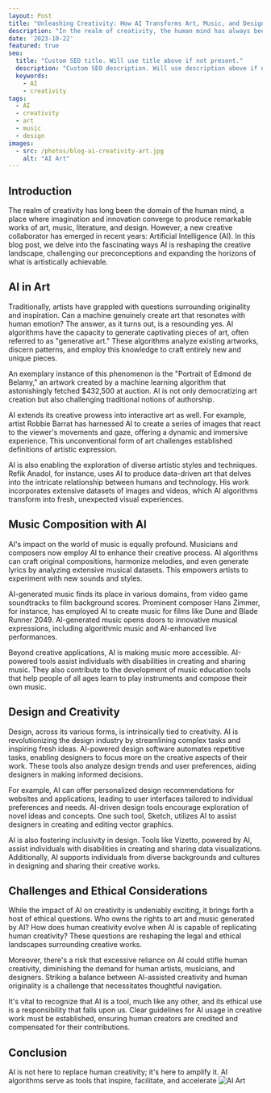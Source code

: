 ```yaml
---
layout: Post
title: "Unleashing Creativity: How AI Transforms Art, Music, and Design"
description: "In the realm of creativity, the human mind has always been the primary source of inspiration. From art and music to literature and design, it's the human imagination that has fueled the most remarkable creations. However, in recent years, a new player has entered the stage – Artificial Intelligence (AI). In this blog post, we'll explore the fascinating ways in which AI is reshaping the creative landscape and challenging our notions of what is possible."
date: '2023-10-22'
featured: true
seo:
  title: "Custom SEO title. Will use title above if not present."
  description: "Custom SEO description. Will use description above if not present."
  keywords:
    - AI
    - creativity
tags:
  - AI
  - creativity
  - art
  - music
  - design
images:
  - src: /photos/blog-ai-creativity-art.jpg
    alt: "AI Art"
---
```


## Introduction

The realm of creativity has long been the domain of the human mind, a place where imagination and innovation converge to produce remarkable works of art, music, literature, and design. However, a new creative collaborator has emerged in recent years: Artificial Intelligence (AI). In this blog post, we delve into the fascinating ways AI is reshaping the creative landscape, challenging our preconceptions and expanding the horizons of what is artistically achievable.

## AI in Art

Traditionally, artists have grappled with questions surrounding originality and inspiration. Can a machine genuinely create art that resonates with human emotion? The answer, as it turns out, is a resounding yes. AI algorithms have the capacity to generate captivating pieces of art, often referred to as "generative art." These algorithms analyze existing artworks, discern patterns, and employ this knowledge to craft entirely new and unique pieces.

An exemplary instance of this phenomenon is the "Portrait of Edmond de Belamy," an artwork created by a machine learning algorithm that astonishingly fetched $432,500 at auction. AI is not only democratizing art creation but also challenging traditional notions of authorship.

AI extends its creative prowess into interactive art as well. For example, artist Robbie Barrat has harnessed AI to create a series of images that react to the viewer's movements and gaze, offering a dynamic and immersive experience. This unconventional form of art challenges established definitions of artistic expression.

AI is also enabling the exploration of diverse artistic styles and techniques. Refik Anadol, for instance, uses AI to produce data-driven art that delves into the intricate relationship between humans and technology. His work incorporates extensive datasets of images and videos, which AI algorithms transform into fresh, unexpected visual experiences.

## Music Composition with AI

AI's impact on the world of music is equally profound. Musicians and composers now employ AI to enhance their creative process. AI algorithms can craft original compositions, harmonize melodies, and even generate lyrics by analyzing extensive musical datasets. This empowers artists to experiment with new sounds and styles.

AI-generated music finds its place in various domains, from video game soundtracks to film background scores. Prominent composer Hans Zimmer, for instance, has employed AI to create music for films like Dune and Blade Runner 2049. AI-generated music opens doors to innovative musical expressions, including algorithmic music and AI-enhanced live performances.

Beyond creative applications, AI is making music more accessible. AI-powered tools assist individuals with disabilities in creating and sharing music. They also contribute to the development of music education tools that help people of all ages learn to play instruments and compose their own music.

## Design and Creativity

Design, across its various forms, is intrinsically tied to creativity. AI is revolutionizing the design industry by streamlining complex tasks and inspiring fresh ideas. AI-powered design software automates repetitive tasks, enabling designers to focus more on the creative aspects of their work. These tools also analyze design trends and user preferences, aiding designers in making informed decisions.

For example, AI can offer personalized design recommendations for websites and applications, leading to user interfaces tailored to individual preferences and needs. AI-driven design tools encourage exploration of novel ideas and concepts. One such tool, Sketch, utilizes AI to assist designers in creating and editing vector graphics.

AI is also fostering inclusivity in design. Tools like Vizetto, powered by AI, assist individuals with disabilities in creating and sharing data visualizations. Additionally, AI supports individuals from diverse backgrounds and cultures in designing and sharing their creative works.

## Challenges and Ethical Considerations

While the impact of AI on creativity is undeniably exciting, it brings forth a host of ethical questions. Who owns the rights to art and music generated by AI? How does human creativity evolve when AI is capable of replicating human creativity? These questions are reshaping the legal and ethical landscapes surrounding creative works.

Moreover, there's a risk that excessive reliance on AI could stifle human creativity, diminishing the demand for human artists, musicians, and designers. Striking a balance between AI-assisted creativity and human originality is a challenge that necessitates thoughtful navigation.

It's vital to recognize that AI is a tool, much like any other, and its ethical use is a responsibility that falls upon us. Clear guidelines for AI usage in creative work must be established, ensuring human creators are credited and compensated for their contributions.

## Conclusion

AI is not here to replace human creativity; it's here to amplify it. AI algorithms serve as tools that inspire, facilitate, and accelerate
![AI Art](/photos/blog-ai-creativity-art.jpg)